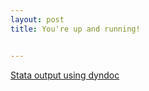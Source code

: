 ```yaml
---
layout: post
title: You're up and running!


---
```


[Stata output using dyndoc](/stata/hpidyndoc1.txt "Stata dyndoc output")
